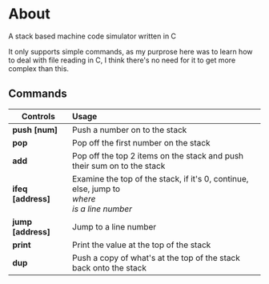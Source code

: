 # About
A stack based machine code simulator written in C

It only supports simple commands, as my purprose here was to learn how to deal with file reading in C, I think there's no need for it to get more complex than this.

## Commands
| Controls | Usage 
|----------|:---------
| **push [num]** | Push a number on to the stack
| **pop** | Pop off the first number on the stack
| **add** | Pop off the top 2 items on the stack and push their sum on to the stack
| **ifeq [address]** | Examine the top of the stack, if it's 0, continue, else, jump to <address> where <address> is a line number
| **jump [address]** | Jump to a line number
| **print** | Print the value at the top of the stack
| **dup** | Push a copy of what's at the top of the stack back onto the stack
